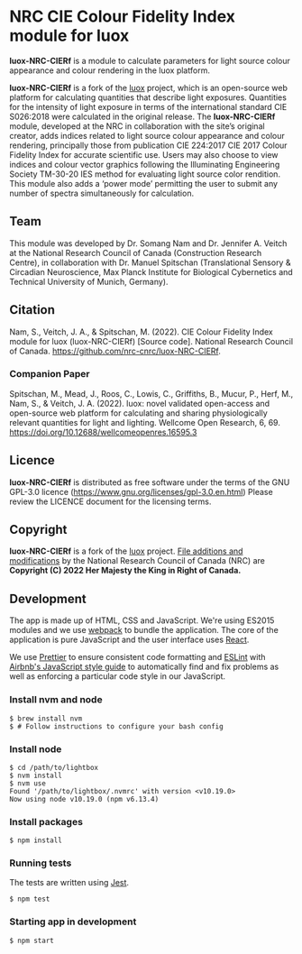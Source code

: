# NRC CIE Colour Fidelity Index module for luox

**luox-NRC-CIERf** is a module to calculate parameters for light source colour appearance and colour rendering in the luox platform.

**luox-NRC-CIERf** is a fork of the [luox](https://github.com/luox-app/luox/) project, which is an open-source web platform for calculating quantities that describe light exposures. Quantities for the intensity of light exposure in terms of the international standard CIE S026:2018 were calculated in the original release. The **luox-NRC-CIERf** module, developed at the NRC in collaboration with the site’s original creator, adds indices related to light source colour appearance and colour rendering, principally those from publication CIE 224:2017 CIE 2017 Colour Fidelity Index for accurate scientific use. Users may also choose to view indices and colour vector graphics following the Illuminating Engineering Society TM-30-20 IES method for evaluating light source color rendition. This module also adds a ‘power mode’ permitting the user to submit any number of spectra simultaneously for calculation.

## Team

This module was developed by Dr. Somang Nam and Dr. Jennifer A. Veitch at the National Research Council of Canada (Construction Research Centre), in collaboration with Dr. Manuel Spitschan (Translational Sensory & Circadian Neuroscience, Max Planck Institute for Biological Cybernetics and Technical University of Munich, Germany).

## Citation

Nam, S., Veitch, J. A., & Spitschan, M. (2022). CIE Colour Fidelity Index module for luox (luox-NRC-CIERf) [Source code]. National Research Council of Canada. https://github.com/nrc-cnrc/luox-NRC-CIERf.

### Companion Paper

Spitschan, M., Mead, J., Roos, C., Lowis, C., Griffiths, B., Mucur, P., Herf, M., Nam, S., & Veitch, J. A. (2022). luox: novel validated open-access and open-source web platform for calculating and sharing physiologically relevant quantities for light and lighting. Wellcome Open Research, 6, 69. https://doi.org/10.12688/wellcomeopenres.16595.3

## Licence

**luox-NRC-CIERf** is distributed as free software under the terms of the GNU GPL-3.0 licence (https://www.gnu.org/licenses/gpl-3.0.en.html) Please review the LICENCE document for the licensing terms.

## Copyright

**luox-NRC-CIERf** is a fork of the [luox](https://github.com/luox-app/luox/) project. [File additions and modifications](COPYRIGHT.md) by the National Research Council of Canada (NRC) are **Copyright (C) 2022 Her Majesty the King in Right of Canada.**

## Development

The app is made up of HTML, CSS and JavaScript. We're using ES2015 modules and we use [webpack](https://webpack.js.org) to bundle the application. The core of the application is pure JavaScript and the user interface uses [React](https://reactjs.org).

We use [Prettier](https://prettier.io) to ensure consistent code formatting and [ESLint](https://eslint.org) with [Airbnb's JavaScript style guide](https://github.com/airbnb/javascript) to automatically find and fix problems as well as enforcing a particular code style in our JavaScript.

### Install nvm and node

```
$ brew install nvm
$ # Follow instructions to configure your bash config
```

### Install node

```
$ cd /path/to/lightbox
$ nvm install
$ nvm use
Found '/path/to/lightbox/.nvmrc' with version <v10.19.0>
Now using node v10.19.0 (npm v6.13.4)
```

### Install packages

```
$ npm install
```

### Running tests

The tests are written using [Jest](https://jestjs.io).

```
$ npm test
```

### Starting app in development

```
$ npm start
```
